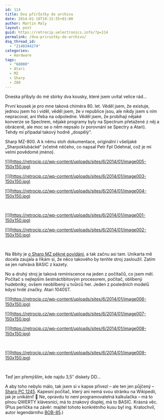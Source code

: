 ```yaml
---
id: 114
title: Dva přírůstky do archivu
date: 2014-01-18T19:15:55+01:00
author: Martin Maly
layout: post
guid: https://retrocip.uelectronics.info/?p=114
permalink: /dva-prirustky-do-archivu/
dsq_thread_id:
  - "2140344274"
categories:
  - Hardware
tags:
  - "68000"
  - Atari
  - MZ
  - Sharp
  - Z80
---
```

Dneska přibyly do mé sbírky dva kousky, které jsem uvítal velice rád&#8230;

<!--more-->

První kousek je pro mne taková chiméra 80. let. Věděl jsem, že existuje, jednou jsem ho i viděl, věděl jsem, že v republice jsou, ale nikdy jsem s ním nepracoval, ani třeba na odpoledne. Věděl jsem, že probíhají nějaké konverze se Spectrem, nějaké programy byly na Spectrum přetažené z něj a obráceně, ale moc se o něm nepsalo (v porovnání se Spectry a Atari). Tehdy mi připadal takový hodně &#8222;dospělý&#8220;.

Sharp MZ-800. A k němu stoh dokumentace, originální i všelijaké &#8222;Sharpoklubácké&#8220; (včetně něčeho, co napsal Petr Fpl Odehnal, což je mi velmi povědomé jméno).

<div id='gallery-3' class='gallery galleryid-114 gallery-columns-3 gallery-size-thumbnail gallery1'>
  <dl class="gallery-item">
    <dt class="gallery-icon">
      <a href="https://retrocip.cz/wp-content/uploads/sites/6/2014/01/image005.jpg" title="" class="highslide" onclick="return hs.expand(this,{captionId:'caption111'})">![](https://retrocip.cz/wp-content/uploads/sites/6/2014/01/image005-150x150.jpg)</a>
    </dt>
  </dl>
  
  <dl class="gallery-item">
    <dt class="gallery-icon">
      <a href="https://retrocip.cz/wp-content/uploads/sites/6/2014/01/image003.jpg" title="" class="highslide" onclick="return hs.expand(this,{captionId:'caption113'})">![](https://retrocip.cz/wp-content/uploads/sites/6/2014/01/image003-150x150.jpg)</a>
    </dt>
  </dl>
  
  <dl class="gallery-item">
    <dt class="gallery-icon">
      <a href="https://retrocip.cz/wp-content/uploads/sites/6/2014/01/image004.jpg" title="" class="highslide" onclick="return hs.expand(this,{captionId:'caption112'})">![](https://retrocip.cz/wp-content/uploads/sites/6/2014/01/image004-150x150.jpg)</a>
    </dt>
  </dl>
  
  <br style="clear: both" />
  
  <dl class="gallery-item">
    <dt class="gallery-icon">
      <a href="https://retrocip.cz/wp-content/uploads/sites/6/2014/01/image001.jpg" title="" class="highslide" onclick="return hs.expand(this,{captionId:'caption115'})">![](https://retrocip.cz/wp-content/uploads/sites/6/2014/01/image001-150x150.jpg)</a>
    </dt>
  </dl>
  
  <dl class="gallery-item">
    <dt class="gallery-icon">
      <a href="https://retrocip.cz/wp-content/uploads/sites/6/2014/01/image002.jpg" title="" class="highslide" onclick="return hs.expand(this,{captionId:'caption116'})">![](https://retrocip.cz/wp-content/uploads/sites/6/2014/01/image002-150x150.jpg)</a>
    </dt>
  </dl>
  
  <br style='clear: both' />
</div>

Na 8bity je [o Sharp MZ pěkné povídání](https://www.8bity.cz/muzeum/sharp/), a tak začnu asi tam. Unikarta mě docela zaujala a říkám si, že něco takového by tenhle stroj zasloužil. Zatím se jen nahrává BASIC z kazety.

No a druhý stroj je taková reminiscence na jeden z počítačů, co jsem měl. Počítač s nejlepším šestnáctibitovým procesorem, počítač, oblíbený hudebníky, ovšem neoblíbený u tvůrců her. Jeden z posledních modelů kdysi hrdé značky. Atari 1040ST.

<div id='gallery-4' class='gallery galleryid-114 gallery-columns-3 gallery-size-thumbnail gallery1'>
  <dl class="gallery-item">
    <dt class="gallery-icon">
      <a href="https://retrocip.cz/wp-content/uploads/sites/6/2014/01/image006.jpg" title="" class="highslide" onclick="return hs.expand(this,{captionId:'caption110'})">![](https://retrocip.cz/wp-content/uploads/sites/6/2014/01/image006-150x150.jpg)</a>
    </dt>
  </dl>
  
  <dl class="gallery-item">
    <dt class="gallery-icon">
      <a href="https://retrocip.cz/wp-content/uploads/sites/6/2014/01/image007.jpg" title="" class="highslide" onclick="return hs.expand(this,{captionId:'caption109'})">![](https://retrocip.cz/wp-content/uploads/sites/6/2014/01/image007-150x150.jpg)</a>
    </dt>
  </dl>
  
  <dl class="gallery-item">
    <dt class="gallery-icon">
      <a href="https://retrocip.cz/wp-content/uploads/sites/6/2014/01/image008.jpg" title="" class="highslide" onclick="return hs.expand(this,{captionId:'caption108'})">![](https://retrocip.cz/wp-content/uploads/sites/6/2014/01/image008-150x150.jpg)</a>
    </dt>
  </dl>
  
  <br style="clear: both" />
  
  <dl class="gallery-item">
    <dt class="gallery-icon">
      <a href="https://retrocip.cz/wp-content/uploads/sites/6/2014/01/image009.jpg" title="" class="highslide" onclick="return hs.expand(this,{captionId:'caption107'})">![](https://retrocip.cz/wp-content/uploads/sites/6/2014/01/image009-150x150.jpg)</a>
    </dt>
  </dl>
  
  <br style='clear: both' />
</div>

Teď jen přemýšlím, kde najdu 3,5&#8243; diskety DD&#8230;

A aby toho nebylo málo, tak jsem si v kapse přivezl &#8211; ale ten jen půjčený &#8211; [Sharp PC 1245](https://pocket.free.fr/html/sharp/pc-1245_e.html). Kapesní počítač, který ani nemá svou stránku na Wikipedii, jak je unikátní! 🙂 Ne, opravdu to není programovatelná kalkulačka &#8211; má to plnou QWERTY klávesnici, má to znakový displej, má to BASIC. Krásná věc. (Plus perlička na závěr: majitel tohoto konkrétního kusu byl ing. Kratochvíl, autor legendárního [BOB-85](https://www.nostalcomp.cz/bob85.php).)